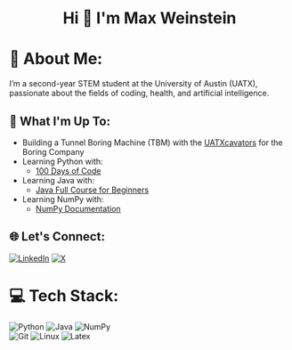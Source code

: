 <h1 align="center">Hi 👋 I'm Max Weinstein</h2>

# 💫 About Me:
I’m a second-year STEM student at the University of Austin (UATX), passionate about the fields of coding, health, and artificial intelligence.

## 🚀 What I'm Up To:
- Building a Tunnel Boring Machine (TBM) with the [UATXcavators](https://github.com/JudahLevin/UATXcavators) for the Boring Company
- Learning Python with:
    - [100 Days of Code](https://www.udemy.com/course/100-days-of-code/)
- Learning Java with:
    - [Java Full Course for Beginners](https://www.youtube.com/watch?v=eIrMbAQSU34)
- Learning NumPy with:
    - [NumPy Documentation](https://numpy.org/doc/stable/)

## 🌐 Let's Connect:
[![LinkedIn](https://img.shields.io/badge/LinkedIn-%230077B5.svg?logo=linkedin&logoColor=white)](https://linkedin.com/in/maxjweinstein) 
[![X](https://img.shields.io/badge/X-black.svg?logo=X&logoColor=white)](https://x.com/maxweinstein_) 

# 💻 Tech Stack:
![Python](https://img.shields.io/badge/python-3670A0?style=for-the-badge&logo=python&logoColor=ffdd54) 
![Java](https://img.shields.io/badge/java-007396?style=for-the-badge&logo=java&logoColor=white)
![NumPy](https://img.shields.io/badge/numpy-013243?style=for-the-badge&logo=numpy&logoColor=white)  
![Git](https://img.shields.io/badge/git-%23F05033.svg?style=for-the-badge&logo=git&logoColor=white)
![Linux](https://img.shields.io/badge/linux-FCC624?style=for-the-badge&logo=linux&logoColor=black)
![Latex](https://img.shields.io/badge/LaTeX-008080?style=for-the-badge&logo=latex&logoColor=white)
